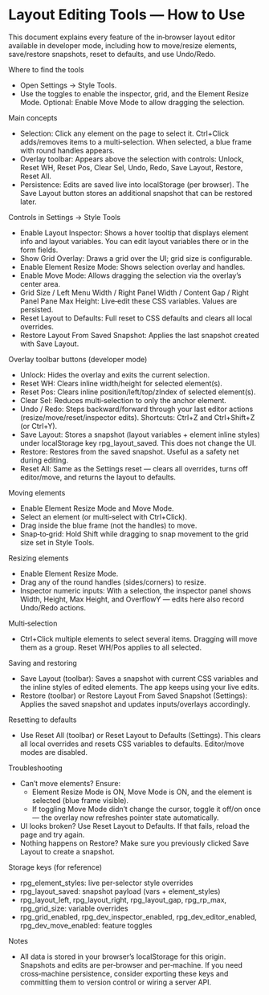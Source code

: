 # Layout Editing Tools — How to Use

This document explains every feature of the in‑browser layout editor available in developer mode, including how to move/resize elements, save/restore snapshots, reset to defaults, and use Undo/Redo.

Where to find the tools
- Open Settings → Style Tools.
- Use the toggles to enable the inspector, grid, and the Element Resize Mode. Optional: Enable Move Mode to allow dragging the selection.

Main concepts
- Selection: Click any element on the page to select it. Ctrl+Click adds/removes items to a multi‑selection. When selected, a blue frame with round handles appears.
- Overlay toolbar: Appears above the selection with controls: Unlock, Reset WH, Reset Pos, Clear Sel, Undo, Redo, Save Layout, Restore, Reset All.
- Persistence: Edits are saved live into localStorage (per browser). The Save Layout button stores an additional snapshot that can be restored later.

Controls in Settings → Style Tools
- Enable Layout Inspector: Shows a hover tooltip that displays element info and layout variables. You can edit layout variables there or in the form fields.
- Show Grid Overlay: Draws a grid over the UI; grid size is configurable.
- Enable Element Resize Mode: Shows selection overlay and handles.
- Enable Move Mode: Allows dragging the selection via the overlay’s center area.
- Grid Size / Left Menu Width / Right Panel Width / Content Gap / Right Panel Pane Max Height: Live‑edit these CSS variables. Values are persisted.
- Reset Layout to Defaults: Full reset to CSS defaults and clears all local overrides.
- Restore Layout From Saved Snapshot: Applies the last snapshot created with Save Layout.

Overlay toolbar buttons (developer mode)
- Unlock: Hides the overlay and exits the current selection.
- Reset WH: Clears inline width/height for selected element(s).
- Reset Pos: Clears inline position/left/top/zIndex of selected element(s).
- Clear Sel: Reduces multi‑selection to only the anchor element.
- Undo / Redo: Steps backward/forward through your last editor actions (resize/move/reset/inspector edits). Shortcuts: Ctrl+Z and Ctrl+Shift+Z (or Ctrl+Y).
- Save Layout: Stores a snapshot (layout variables + element inline styles) under localStorage key rpg_layout_saved. This does not change the UI.
- Restore: Restores from the saved snapshot. Useful as a safety net during editing.
- Reset All: Same as the Settings reset — clears all overrides, turns off editor/move, and returns the layout to defaults.

Moving elements
- Enable Element Resize Mode and Move Mode.
- Select an element (or multi‑select with Ctrl+Click).
- Drag inside the blue frame (not the handles) to move.
- Snap‑to‑grid: Hold Shift while dragging to snap movement to the grid size set in Style Tools.

Resizing elements
- Enable Element Resize Mode.
- Drag any of the round handles (sides/corners) to resize.
- Inspector numeric inputs: With a selection, the inspector panel shows Width, Height, Max Height, and OverflowY — edits here also record Undo/Redo actions.

Multi‑selection
- Ctrl+Click multiple elements to select several items. Dragging will move them as a group. Reset WH/Pos applies to all selected.

Saving and restoring
- Save Layout (toolbar): Saves a snapshot with current CSS variables and the inline styles of edited elements. The app keeps using your live edits.
- Restore (toolbar) or Restore Layout From Saved Snapshot (Settings): Applies the saved snapshot and updates inputs/overlays accordingly.

Resetting to defaults
- Use Reset All (toolbar) or Reset Layout to Defaults (Settings). This clears all local overrides and resets CSS variables to defaults. Editor/move modes are disabled.

Troubleshooting
- Can’t move elements? Ensure:
  - Element Resize Mode is ON, Move Mode is ON, and the element is selected (blue frame visible).
  - If toggling Move Mode didn’t change the cursor, toggle it off/on once — the overlay now refreshes pointer state automatically.
- UI looks broken? Use Reset Layout to Defaults. If that fails, reload the page and try again.
- Nothing happens on Restore? Make sure you previously clicked Save Layout to create a snapshot.

Storage keys (for reference)
- rpg_element_styles: live per‑selector style overrides
- rpg_layout_saved: snapshot payload (vars + element_styles)
- rpg_layout_left, rpg_layout_right, rpg_layout_gap, rpg_rp_max, rpg_grid_size: variable overrides
- rpg_grid_enabled, rpg_dev_inspector_enabled, rpg_dev_editor_enabled, rpg_dev_move_enabled: feature toggles

Notes
- All data is stored in your browser’s localStorage for this origin. Snapshots and edits are per‑browser and per‑machine. If you need cross‑machine persistence, consider exporting these keys and committing them to version control or wiring a server API.

